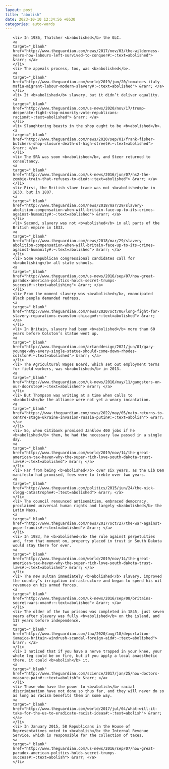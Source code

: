 ```yaml
---
layout: post
title: "abolish"
date: 2023-10-10 12:34:56 +0530
categories: auto-words
---
```

<ol>

    <li> In 1986, Thatcher <b>abolished</b> the GLC.
    <a 
    target="_blank" 
    href="http://www.theguardian.com/news/2017/nov/03/the-wilderness-years-how-labours-left-survived-to-conquer#:~:text=abolished"> &rarr; </a>
    </li>
    <li> The appeals process, too, was <b>abolished</b>.
    <a 
    target="_blank" 
    href="http://www.theguardian.com/world/2019/jun/20/tomatoes-italy-mafia-migrant-labour-modern-slavery#:~:text=abolished"> &rarr; </a>
    </li>
    <li> It <b>abolished</b> slavery, but it didn’t deliver equality.
    <a 
    target="_blank" 
    href="http://www.theguardian.com/us-news/2020/nov/17/trump-desperate-fight-stop-minority-vote-republicans-racism#:~:text=abolished"> &rarr; </a>
    </li>
    <li> Slaughtering beasts in the shop ought to be <b>abolished</b>.
    <a 
    target="_blank" 
    href="http://www.theguardian.com/news/2020/sep/01/frank-fisher-butchers-shop-closure-death-of-high-street#:~:text=abolished"> &rarr; </a>
    </li>
    <li> The SRA was soon <b>abolished</b>, and Steer returned to consultancy.
    <a 
    target="_blank" 
    href="http://www.theguardian.com/uk-news/2016/jun/07/hs2-the-zombie-train-that-refuses-to-die#:~:text=abolished"> &rarr; </a>
    </li>
    <li> First, the British slave trade was not <b>abolished</b> in 1833, but in 1807.
    <a 
    target="_blank" 
    href="http://www.theguardian.com/news/2018/mar/29/slavery-abolition-compensation-when-will-britain-face-up-to-its-crimes-against-humanity#:~:text=abolished"> &rarr; </a>
    </li>
    <li> Second, slavery was not <b>abolished</b> in all parts of the British empire in 1833.
    <a 
    target="_blank" 
    href="http://www.theguardian.com/news/2018/mar/29/slavery-abolition-compensation-when-will-britain-face-up-to-its-crimes-against-humanity#:~:text=abolished"> &rarr; </a>
    </li>
    <li> Some Republican congressional candidates call for <b>abolishing</b> all state schools.
    <a 
    target="_blank" 
    href="http://www.theguardian.com/us-news/2016/sep/07/how-great-paradox-american-politics-holds-secret-trumps-success#:~:text=abolishing"> &rarr; </a>
    </li>
    <li> From the moment slavery was <b>abolished</b>, emancipated Black people demanded redress.
    <a 
    target="_blank" 
    href="http://www.theguardian.com/news/2020/oct/06/long-fight-for-slavery-reparations-evanston-chicago#:~:text=abolished"> &rarr; </a>
    </li>
    <li> In Britain, slavery had been <b>abolished</b> more than 60 years before Colston’s statue went up.
    <a 
    target="_blank" 
    href="http://www.theguardian.com/artanddesign/2021/jun/01/gary-younge-why-every-single-statue-should-come-down-rhodes-colston#:~:text=abolished"> &rarr; </a>
    </li>
    <li> The Agricultural Wages Board, which set out employment terms for field workers, was <b>abolished</b> in 2013.
    <a 
    target="_blank" 
    href="http://www.theguardian.com/uk-news/2016/may/11/gangsters-on-our-doorstep#:~:text=abolished"> &rarr; </a>
    </li>
    <li> But Thompson was writing at a time when calls to <b>abolish</b> the alliance were not yet a weary incantation.
    <a 
    target="_blank" 
    href="https://www.theguardian.com/news/2022/may/05/nato-returns-to-centre-stage-ukraine-invasion-russia-putin#:~:text=abolish"> &rarr; </a>
    </li>
    <li> So, when Citibank promised Janklow 400 jobs if he <b>abolished</b> them, he had the necessary law passed in a single day.
    <a 
    target="_blank" 
    href="http://www.theguardian.com/world/2019/nov/14/the-great-american-tax-haven-why-the-super-rich-love-south-dakota-trust-laws#:~:text=abolished"> &rarr; </a>
    </li>
    <li> Far from being <b>abolished</b> over six years, as the Lib Dem manifesto had promised, fees were to treble over two years.
    <a 
    target="_blank" 
    href="http://www.theguardian.com/politics/2015/jun/24/the-nick-clegg-catastrophe#:~:text=abolished"> &rarr; </a>
    </li>
    <li> The council renounced antisemitism, embraced democracy, proclaimed universal human rights and largely <b>abolished</b> the Latin Mass.
    <a 
    target="_blank" 
    href="http://www.theguardian.com/news/2017/oct/27/the-war-against-pope-francis#:~:text=abolished"> &rarr; </a>
    </li>
    <li> In 1983, he <b>abolished</b> the rule against perpetuities and, from that moment on, property placed in trust in South Dakota would stay there for ever.
    <a 
    target="_blank" 
    href="http://www.theguardian.com/world/2019/nov/14/the-great-american-tax-haven-why-the-super-rich-love-south-dakota-trust-laws#:~:text=abolished"> &rarr; </a>
    </li>
    <li> The new sultan immediately <b>abolished</b> slavery, improved the country’s irrigation infrastructure and began to spend his oil revenues on his armed forces.
    <a 
    target="_blank" 
    href="http://www.theguardian.com/uk-news/2016/sep/08/britains-secret-wars-oman#:~:text=abolished"> &rarr; </a>
    </li>
    <li> The older of the two prisons was completed in 1845, just seven years after slavery was fully <b>abolished</b> on the island, and 117 years before independence.
    <a 
    target="_blank" 
    href="http://www.theguardian.com/law/2020/aug/18/deportation-jamaica-britain-windrush-scandal-foreign-aid#:~:text=abolished"> &rarr; </a>
    </li>
    <li> I noticed that if you have a nerve trapped in your knee, your whole leg could be on fire, but if you apply a local anaesthetic there, it could <b>abolish</b> it.
    <a 
    target="_blank" 
    href="http://www.theguardian.com/science/2017/jan/25/how-doctors-measure-pain#:~:text=abolish"> &rarr; </a>
    </li>
    <li> Those who have the power to <b>abolish</b> racial discrimination have not done so thus far, and they will never do so as long as racism benefits them in some way.
    <a 
    target="_blank" 
    href="http://www.theguardian.com/world/2017/jul/04/what-will-it-take-for-the-us-to-eradicate-racist-ideas#:~:text=abolish"> &rarr; </a>
    </li>
    <li> In January 2015, 58 Republicans in the House of Representatives voted to <b>abolish</b> the Internal Revenue Service, which is responsible for the collection of taxes.
    <a 
    target="_blank" 
    href="http://www.theguardian.com/us-news/2016/sep/07/how-great-paradox-american-politics-holds-secret-trumps-success#:~:text=abolish"> &rarr; </a>
    </li>